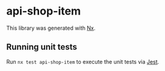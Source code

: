 # api-shop-item

This library was generated with [Nx](https://nx.dev).

## Running unit tests

Run `nx test api-shop-item` to execute the unit tests via [Jest](https://jestjs.io).

